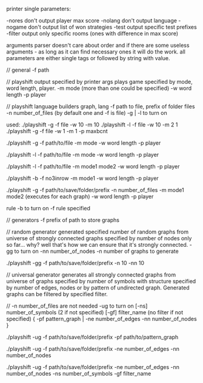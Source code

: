 printer single parameters:

-nores don't output player max score
-nolang don't output language
-nogame don't output list of won strategies
-test output specific test prefixes
-filter output only specific rooms (ones with difference in max score)

arguments parser doesn't care about order and if there are some useless arguments - 
as long as it can find necessary ones it will do the work.
all parameters are either single tags or followed by string with value.


// general
-f path

// playshift
output specified by printer args
plays game specified by mode, word length, player.
-m mode (more than one could be specified)
-w word length
-p player

// playshift language builders
graph, lang
-f path to file, prefix of folder files
-n number_of_files (by default one and -f is file)
-g | -l  to turn on

used: 
./playshift -g -f file -w 10 -m 10
./playshift -l -f file -w 10 -m 2 1
./playshift -g -f file -w 1 -m 1 -p maxbcnt

./playshift -g -f path/to/file
               -m mode
               -w word length
               -p player

./playshift -l -f path/to/file
               -m mode
               -w word length
               -p player


./playshift -l -f path/to/file
               -m mode1 mode2
               -w word length
               -p player

./playshift -b -f no3inrow
               -m mode1
               -w word length
               -p player

./playshift -g -f path/to/save/folder/prefix
               -n number_of_files
               -m mode1 mode2 (executes for each graph)
               -w word length
               -p player

rule
-b  to turn on
-f rule specified

// generators
-f prefix of path to store graphs

// random generator 
generated specified number of random graphs from universe of strongly connected graphs specified by number of nodes only so far... 
why? well that's how we can ensure that it's strongly connected.
-gg to turn on
-nn number_of_nodes 
-n number of graphs to generate

./playshift -gg -f path/to/save/folder/prefix -n 10 -nn 10

// universal generator 
generates all strongly connected graphs from universe of graphs specified by number of symbols with structure specified by number of edges, nodes or by pattern of undirected graph. 
Generated graphs can be filtered by specified filter.

// -n number_of_files are not needed
-ug to turn on
[-ns] number_of_symbols (2 if not specified)
[-gf] filter_name (no filter if not specified)
{ 
  -pf pattern_graph 
  | 
  -ne number_of_edges 
  -nn number_of_nodes 
}

./playshift -ug -f path/to/save/folder/prefix 
                -pf path/to/pattern_graph

./playshift -ug -f path/to/save/folder/prefix
                -ne number_of_edges
                -nn number_of_nodes

./playshift -ug -f path/to/save/folder/prefix
                -ne number_of_edges
                -nn number_of_nodes
                -ns number_of_symbols
                -gf filter_name


